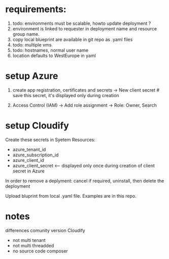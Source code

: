 # requirements:

1. todo: environments must be scalable, howto update deployment ?
2. environment is linked to requester in deployment name and resource group name.
3. copy local blueprint are available in git repo as .yaml files
4. todo: multiple vms
5. todo: hostnames, normal user name
6. location defaults to WestEurope in yaml




 # setup Azure

 1. create app registration, certificates and secrets -> New client secret # save this secret, it's displayed only during creation
 
 2. Access Control (IAM) -> Add role assignment -> Role: Owner, Search <app registration>
	 

# setup Cloudify

Create these secrets in Syetem Resources:
- azure_tenant_id
- azure_subscription_id
- azure_client_id
- azure_client_secret <-- displayed only once during creation of client secret in Azure

In order to remove a deplyment: cancel if required, uninstall, then delete the deployment

Upload bluprint from local .yaml file. Examples are in this repo.


# notes
differences comunity version Cloudify
- not multi tenant
- not multi threadded
- no source code composer
